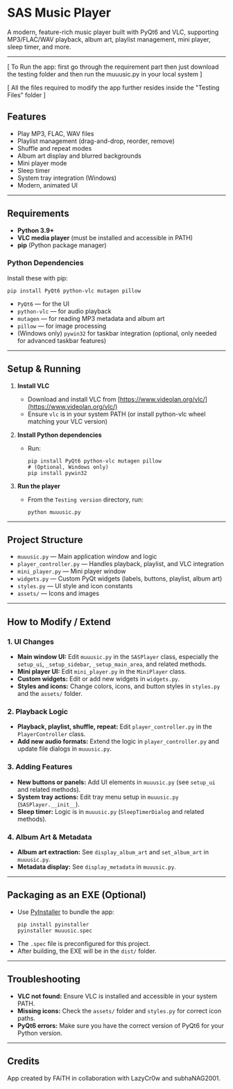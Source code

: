 # SAS Music Player

A modern, feature-rich music player built with PyQt6 and VLC, supporting MP3/FLAC/WAV playback, album art, playlist management, mini player, sleep timer, and more.

---


[ To Run the app: first go through the requirement part then just download the testing folder and then run the muuusic.py in your local system ]

[ All the files required to modify the app further resides inside the "Testing Files" folder ]



## Features
- Play MP3, FLAC, WAV files
- Playlist management (drag-and-drop, reorder, remove)
- Shuffle and repeat modes
- Album art display and blurred backgrounds
- Mini player mode
- Sleep timer
- System tray integration (Windows)
- Modern, animated UI

---

## Requirements
- **Python 3.9+**
- **VLC media player** (must be installed and accessible in PATH)
- **pip** (Python package manager)


### Python Dependencies
Install these with pip:
```
pip install PyQt6 python-vlc mutagen pillow
```

- `PyQt6` — for the UI
- `python-vlc` — for audio playback
- `mutagen` — for reading MP3 metadata and album art
- `pillow` — for image processing
- (Windows only) `pywin32` for taskbar integration (optional, only needed for advanced taskbar features)

---

## Setup & Running
1. **Install VLC**
   - Download and install VLC from [https://www.videolan.org/vlc/](https://www.videolan.org/vlc/)
   - Ensure `vlc` is in your system PATH (or install python-vlc wheel matching your VLC version)

2. **Install Python dependencies**
   - Run:
     ```
     pip install PyQt6 python-vlc mutagen pillow
     # (Optional, Windows only)
     pip install pywin32
     ```

3. **Run the player**
   - From the `Testing version` directory, run:
     ```
     python muuusic.py
     ```

---

## Project Structure

- `muuusic.py` — Main application window and logic
- `player_controller.py` — Handles playback, playlist, and VLC integration
- `mini_player.py` — Mini player window
- `widgets.py` — Custom PyQt widgets (labels, buttons, playlist, album art)
- `styles.py` — UI style and icon constants
- `assets/` — Icons and images

---

## How to Modify / Extend

### 1. **UI Changes**
- **Main window UI:** Edit `muuusic.py` in the `SASPlayer` class, especially the `setup_ui`, `_setup_sidebar`, `_setup_main_area`, and related methods.
- **Mini player UI:** Edit `mini_player.py` in the `MiniPlayer` class.
- **Custom widgets:** Edit or add new widgets in `widgets.py`.
- **Styles and icons:** Change colors, icons, and button styles in `styles.py` and the `assets/` folder.

### 2. **Playback Logic**
- **Playback, playlist, shuffle, repeat:** Edit `player_controller.py` in the `PlayerController` class.
- **Add new audio formats:** Extend the logic in `player_controller.py` and update file dialogs in `muuusic.py`.

### 3. **Adding Features**
- **New buttons or panels:** Add UI elements in `muuusic.py` (see `setup_ui` and related methods).
- **System tray actions:** Edit tray menu setup in `muuusic.py` (`SASPlayer.__init__`).
- **Sleep timer:** Logic is in `muuusic.py` (`SleepTimerDialog` and related methods).

### 4. **Album Art & Metadata**
- **Album art extraction:** See `display_album_art` and `set_album_art` in `muuusic.py`.
- **Metadata display:** See `display_metadata` in `muuusic.py`.

---

## Packaging as an EXE (Optional)
- Use [PyInstaller](https://pyinstaller.org/) to bundle the app:
  ```
  pip install pyinstaller
  pyinstaller muuusic.spec
  ```
- The `.spec` file is preconfigured for this project.
- After building, the EXE will be in the `dist/` folder.

---

## Troubleshooting
- **VLC not found:** Ensure VLC is installed and accessible in your system PATH.
- **Missing icons:** Check the `assets/` folder and `styles.py` for correct icon paths.
- **PyQt6 errors:** Make sure you have the correct version of PyQt6 for your Python version.

---

## Credits
App created by FAiTH in collaboration with LazyCr0w and subhaNAG2001. 
